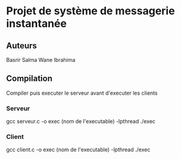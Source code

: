 # Projet de système de messagerie instantanée

## Auteurs 
Basrir Salma
Wane Ibrahima

## Compilation

Compiler puis executer le serveur avant d'executer les clients

### Serveur 

gcc serveur.c -o exec (nom de l'executable) -lpthread
./exec


### Client 

gcc client.c -o exec (nom de l'executable) -lpthread
./exec